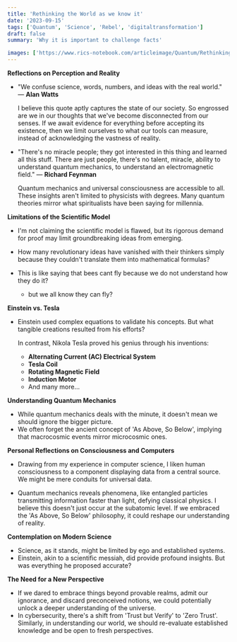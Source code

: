 ```yaml
---
title: 'Rethinking the World as we know it'
date: '2023-09-15'
tags: ['Quantum', 'Science', 'Rebel', 'digitaltransformation']
draft: false
summary: 'Why it is important to challenge facts'

images: ['https://www.rics-notebook.com/articleimage/Quantum/RethinkingQuantum.png']
---
```


**Reflections on Perception and Reality**

- "We confuse science, words, numbers, and ideas with the real world." — **Alan Watts**

  I believe this quote aptly captures the state of our society. So engrossed are we in our thoughts that we've become disconnected from our senses. If we await evidence for everything before accepting its existence, then we limit ourselves to what our tools can measure, instead of acknowledging the vastness of reality.

- "There's no miracle people; they got interested in this thing and learned all this stuff. There are just people, there's no talent, miracle, ability to understand quantum mechanics, to understand an electromagnetic field." — **Richard Feynman**

  Quantum mechanics and universal consciousness are accessible to all. These insights aren't limited to physicists with degrees. Many quantum theories mirror what spiritualists have been saying for millennia.

**Limitations of the Scientific Model**

- I'm not claiming the scientific model is flawed, but its rigorous demand for proof may limit groundbreaking ideas from emerging.

- How many revolutionary ideas have vanished with their thinkers simply because they couldn't translate them into mathematical formulas?

- This is like saying that bees cant fly because we do not understand how they do it?
  - but we all know they can fly?

**Einstein vs. Tesla**

- Einstein used complex equations to validate his concepts. But what tangible creations resulted from his efforts?

  In contrast, Nikola Tesla proved his genius through his inventions:

  - **Alternating Current (AC) Electrical System**
  - **Tesla Coil**
  - **Rotating Magnetic Field**
  - **Induction Motor**
  - And many more...

**Understanding Quantum Mechanics**

- While quantum mechanics deals with the minute, it doesn't mean we should ignore the bigger picture.
- We often forget the ancient concept of 'As Above, So Below', implying that macrocosmic events mirror microcosmic ones.

**Personal Reflections on Consciousness and Computers**

- Drawing from my experience in computer science, I liken human consciousness to a component displaying data from a central source. We might be mere conduits for universal data.

- Quantum mechanics reveals phenomena, like entangled particles transmitting information faster than light, defying classical physics. I believe this doesn't just occur at the subatomic level. If we embraced the 'As Above, So Below' philosophy, it could reshape our understanding of reality.

**Contemplation on Modern Science**

- Science, as it stands, might be limited by ego and established systems.
- Einstein, akin to a scientific messiah, did provide profound insights. But was everything he proposed accurate?

**The Need for a New Perspective**

- If we dared to embrace things beyond provable realms, admit our ignorance, and discard preconceived notions, we could potentially unlock a deeper understanding of the universe.
- In cybersecurity, there's a shift from 'Trust but Verify' to 'Zero Trust'. Similarly, in understanding our world, we should re-evaluate established knowledge and be open to fresh perspectives.
